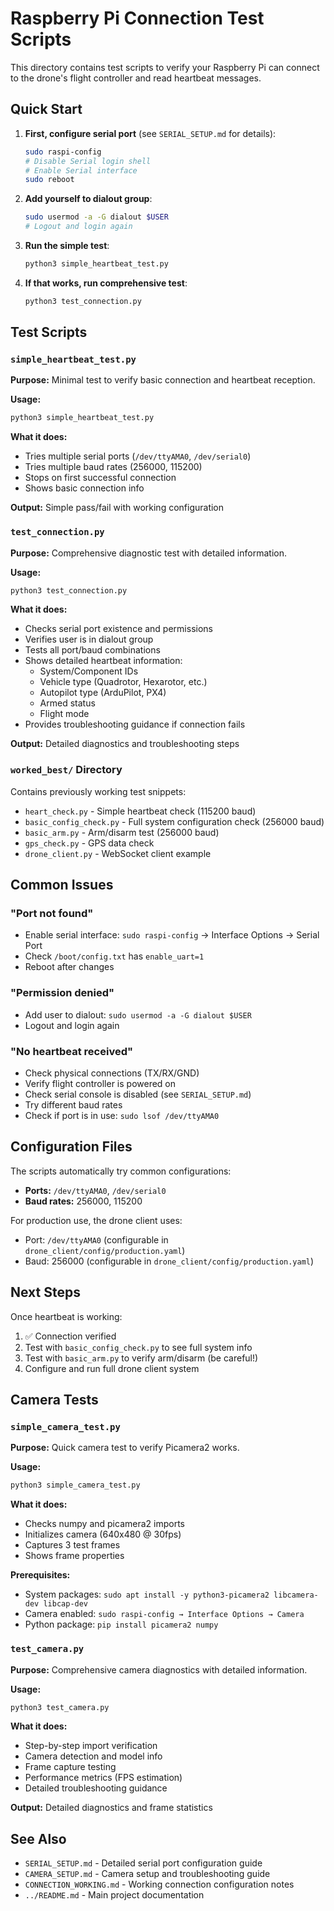 # Raspberry Pi Connection Test Scripts

This directory contains test scripts to verify your Raspberry Pi can connect to the drone's flight controller and read heartbeat messages.

## Quick Start

1. **First, configure serial port** (see `SERIAL_SETUP.md` for details):
   ```bash
   sudo raspi-config
   # Disable Serial login shell
   # Enable Serial interface
   sudo reboot
   ```

2. **Add yourself to dialout group**:
   ```bash
   sudo usermod -a -G dialout $USER
   # Logout and login again
   ```

3. **Run the simple test**:
   ```bash
   python3 simple_heartbeat_test.py
   ```

4. **If that works, run comprehensive test**:
   ```bash
   python3 test_connection.py
   ```

## Test Scripts

### `simple_heartbeat_test.py`
**Purpose:** Minimal test to verify basic connection and heartbeat reception.

**Usage:**
```bash
python3 simple_heartbeat_test.py
```

**What it does:**
- Tries multiple serial ports (`/dev/ttyAMA0`, `/dev/serial0`)
- Tries multiple baud rates (256000, 115200)
- Stops on first successful connection
- Shows basic connection info

**Output:** Simple pass/fail with working configuration

### `test_connection.py`
**Purpose:** Comprehensive diagnostic test with detailed information.

**Usage:**
```bash
python3 test_connection.py
```

**What it does:**
- Checks serial port existence and permissions
- Verifies user is in dialout group
- Tests all port/baud combinations
- Shows detailed heartbeat information:
  - System/Component IDs
  - Vehicle type (Quadrotor, Hexarotor, etc.)
  - Autopilot type (ArduPilot, PX4)
  - Armed status
  - Flight mode
- Provides troubleshooting guidance if connection fails

**Output:** Detailed diagnostics and troubleshooting steps

### `worked_best/` Directory
Contains previously working test snippets:
- `heart_check.py` - Simple heartbeat check (115200 baud)
- `basic_config_check.py` - Full system configuration check (256000 baud)
- `basic_arm.py` - Arm/disarm test (256000 baud)
- `gps_check.py` - GPS data check
- `drone_client.py` - WebSocket client example

## Common Issues

### "Port not found"
- Enable serial interface: `sudo raspi-config` → Interface Options → Serial Port
- Check `/boot/config.txt` has `enable_uart=1`
- Reboot after changes

### "Permission denied"
- Add user to dialout: `sudo usermod -a -G dialout $USER`
- Logout and login again

### "No heartbeat received"
- Check physical connections (TX/RX/GND)
- Verify flight controller is powered on
- Check serial console is disabled (see `SERIAL_SETUP.md`)
- Try different baud rates
- Check if port is in use: `sudo lsof /dev/ttyAMA0`

## Configuration Files

The scripts automatically try common configurations:
- **Ports:** `/dev/ttyAMA0`, `/dev/serial0`
- **Baud rates:** 256000, 115200

For production use, the drone client uses:
- Port: `/dev/ttyAMA0` (configurable in `drone_client/config/production.yaml`)
- Baud: 256000 (configurable in `drone_client/config/production.yaml`)

## Next Steps

Once heartbeat is working:
1. ✅ Connection verified
2. Test with `basic_config_check.py` to see full system info
3. Test with `basic_arm.py` to verify arm/disarm (be careful!)
4. Configure and run full drone client system

## Camera Tests

### `simple_camera_test.py`
**Purpose:** Quick camera test to verify Picamera2 works.

**Usage:**
```bash
python3 simple_camera_test.py
```

**What it does:**
- Checks numpy and picamera2 imports
- Initializes camera (640x480 @ 30fps)
- Captures 3 test frames
- Shows frame properties

**Prerequisites:**
- System packages: `sudo apt install -y python3-picamera2 libcamera-dev libcap-dev`
- Camera enabled: `sudo raspi-config → Interface Options → Camera`
- Python package: `pip install picamera2 numpy`

### `test_camera.py`
**Purpose:** Comprehensive camera diagnostics with detailed information.

**Usage:**
```bash
python3 test_camera.py
```

**What it does:**
- Step-by-step import verification
- Camera detection and model info
- Frame capture testing
- Performance metrics (FPS estimation)
- Detailed troubleshooting guidance

**Output:** Detailed diagnostics and frame statistics

## See Also

- `SERIAL_SETUP.md` - Detailed serial port configuration guide
- `CAMERA_SETUP.md` - Camera setup and troubleshooting guide
- `CONNECTION_WORKING.md` - Working connection configuration notes
- `../README.md` - Main project documentation


